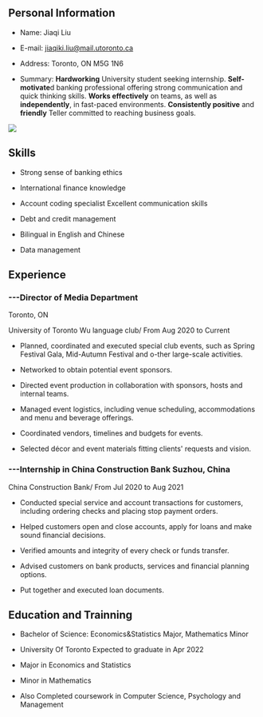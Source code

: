 
## Personal Information 

* Name: Jiaqi Liu 

* E-mail: jiaqiki.liu@mail.utoronto.ca

* Address: Toronto, ON M5G 1N6

* Summary: **Hardworking** University student seeking internship. **Self-motivate**d banking professional offering strong communication and quick thinking skills. **Works effectively** on teams, as well as **independently**, in fast-paced environments. **Consistently positive** and **friendly** Teller committed to reaching business goals.


![](https://i.pinimg.com/originals/9a/1d/ca/9a1dca97b9d8c3ee829e14ce24e05c88.jpg)
## Skills

* Strong sense of banking ethics 
           
* International finance knowledge 

* Account coding specialist Excellent communication skills

* Debt and credit management 

* Bilingual in English and Chinese 

* Data management


## Experience

### ---Director of Media Department

Toronto, ON

University of Toronto Wu language club/ From Aug 2020 to Current

* Planned, coordinated and executed special club events, such as Spring Festival Gala, Mid-Autumn Festival and o-ther large-scale activities.

* Networked to obtain potential event sponsors.

* Directed event production in collaboration with sponsors, hosts and internal teams. 

* Managed event logistics, including venue scheduling, accommodations and menu and beverage offerings.

* Coordinated vendors, timelines and budgets for events.

* Selected décor and event materials fitting clients' requests and vision.


### ---Internship in China Construction Bank Suzhou, China

China Construction Bank/ From Jul 2020 to Aug 2021

* Conducted special service and account transactions for customers, including ordering checks and placing stop payment orders.

* Helped customers open and close accounts, apply for loans and make sound financial decisions.

* Verified amounts and integrity of every check or funds transfer.

* Advised customers on bank products, services and financial planning options. 

* Put together and executed loan documents.

## Education and Trainning

* Bachelor of Science: Economics&Statistics Major, Mathematics Minor 

* University Of Toronto Expected to graduate in Apr 2022

* Major in Economics and Statistics

* Minor in Mathematics

* Also Completed coursework in Computer Science, Psychology and Management

